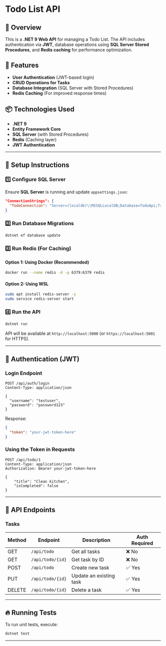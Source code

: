 ﻿# Todo List API

## 📌 Overview

This is a **.NET 9 Web API** for managing a Todo List. The API includes authentication via **JWT**, database operations using **SQL Server Stored Procedures**, and **Redis caching** for performance optimization.

## 🚀 Features

- **User Authentication** (JWT-based login)
- **CRUD Operations for Tasks**
- **Database Integration** (SQL Server with Stored Procedures)
- **Redis Caching** (For improved response times)

## 📦 Technologies Used

- **.NET 9**
- **Entity Framework Core**
- **SQL Server** (with Stored Procedures)
- **Redis** (Caching layer)
- **JWT Authentication**

---

## 🔧 Setup Instructions

### 1️⃣ Configure SQL Server

Ensure **SQL Server** is running and update `appsettings.json`:

```json
"ConnectionStrings": {
  "TodoConnection": "Server=(localdb)\\MSSQLLocalDB;Database=TodoApi;Trusted_Connection=True;TrustServerCertificate=True;"
}
```

### 2️⃣ Run Database Migrations

```sh
dotnet ef database update
```

### 3️⃣ Run Redis (For Caching)

#### Option 1: **Using Docker** (Recommended)

```sh
docker run --name redis -d -p 6379:6379 redis
```

#### Option 2: **Using WSL**

```sh
sudo apt install redis-server -y
sudo service redis-server start
```

### 4️⃣ Run the API

```sh
dotnet run
```

API will be available at `http://localhost:5000` (or `https://localhost:5001` for HTTPS).

---

## 🔐 Authentication (JWT)

### **Login Endpoint**

```http
POST /api/auth/login
Content-Type: application/json

{
  "username": "testuser",
  "password": "password123"
}
```

Response:

```json
{
  "token": "your-jwt-token-here"
}
```

### **Using the Token in Requests**

```http
POST /api/todo/1
Content-Type: application/json
Authorization: Bearer your-jwt-token-here

{
    "title": "Clean kitchen",
    "isCompleted": false
}
```

---

## 📜 API Endpoints

### **Tasks**

| Method | Endpoint         | Description             | Auth Required |
| ------ | ---------------- | ----------------------- | ------------- |
| GET    | `/api/todo`      | Get all tasks           | ❌ No          |
| GET    | `/api/todo/{id}` | Get task by ID          | ❌ No          |
| POST   | `/api/todo`      | Create new task         | ✅ Yes         |
| PUT    | `/api/todo/{id}` | Update an existing task | ✅ Yes         |
| DELETE | `/api/todo/{id}` | Delete a task           | ✅ Yes         |

---

## 🔥 Running Tests

To run unit tests, execute:

```sh
dotnet test
```

---
